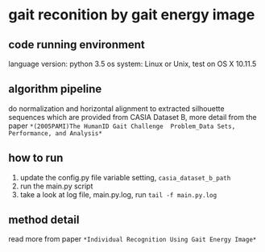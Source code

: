 # gait reconition by gait energy image

## code running environment
language version: python 3.5
os system: Linux or Unix, test on OS X 10.11.5


## algorithm pipeline

do normalization and horizontal alignment to extracted silhouette sequences
which are provided from CASIA Dataset B, 
more detail from the paper `*(2005PAMI)The HumanID Gait Challenge 
Problem_Data Sets, Performance, and Analysis*`


## how to run

1. update the config.py file variable setting, `casia_dataset_b_path`
2. run the main.py script
3. take a look at log file, main.py.log, run `tail -f main.py.log`



## method detail 
read more from paper `*Individual Recognition Using Gait Energy Image*`
